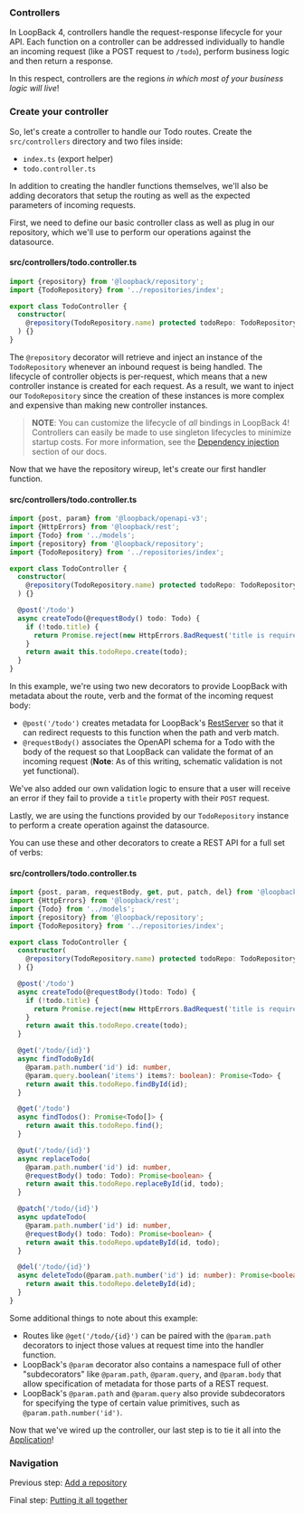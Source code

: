 ### Controllers

In LoopBack 4, controllers handle the request-response lifecycle for your API.
Each function on a controller can be addressed individually to handle
an incoming request (like a POST request to `/todo`), perform business logic
and then return a response.

In this respect, controllers are the regions _in which most of your business
logic will live_!

### Create your controller

So, let's create a controller to handle our Todo routes. Create the
`src/controllers` directory and two files inside:
- `index.ts` (export helper)
- `todo.controller.ts`

In addition to creating the handler functions themselves, we'll also be adding
decorators that setup the routing as well as the expected parameters of
incoming requests.

First, we need to define our basic controller class as well as plug in our
repository, which we'll use to perform our operations against the datasource.

#### src/controllers/todo.controller.ts
```ts
import {repository} from '@loopback/repository';
import {TodoRepository} from '../repositories/index';

export class TodoController {
  constructor(
    @repository(TodoRepository.name) protected todoRepo: TodoRepository,
  ) {}
}
```

The `@repository` decorator will retrieve and inject an instance of the
`TodoRepository` whenever an inbound request is being handled. The lifecycle
of controller objects is per-request, which means that a new controller instance
is created for each request. As a result, we want to inject our `TodoRepository`
since the creation of these instances is more complex and expensive than making
new controller instances.

>**NOTE**: You can customize the lifecycle of *all* bindings in LoopBack 4!
>Controllers can easily be made to use singleton lifecycles to minimize startup
>costs. For more information, see the
>[Dependency injection](http://loopback.io/doc/en/lb4/Dependency-injection.html)
>section of our docs.

Now that we have the repository wireup, let's create our first handler function.

#### src/controllers/todo.controller.ts
```ts
import {post, param} from '@loopback/openapi-v3';
import {HttpErrors} from '@loopback/rest';
import {Todo} from '../models';
import {repository} from '@loopback/repository';
import {TodoRepository} from '../repositories/index';

export class TodoController {
  constructor(
    @repository(TodoRepository.name) protected todoRepo: TodoRepository,
  ) {}

  @post('/todo')
  async createTodo(@requestBody() todo: Todo) {
    if (!todo.title) {
      return Promise.reject(new HttpErrors.BadRequest('title is required'));
    }
    return await this.todoRepo.create(todo);
  }
}
```

In this example, we're using two new decorators to provide LoopBack with
metadata about the route, verb and the format of the incoming request body:

- `@post('/todo')` creates metadata for LoopBack's [RestServer]() so that it can
redirect requests to this function when the path and verb match.
- `@requestBody()` associates the OpenAPI schema for a Todo
with the body of the request so that LoopBack can validate the format of an
incoming request (**Note**: As of this writing, schematic validation is not yet
functional).

We've also added our own validation logic to ensure that a user
will receive an error if they fail to provide a `title` property with their
`POST` request.

Lastly, we are using the functions provided by our `TodoRepository` instance to
perform a create operation against the datasource.

You can use these and other decorators to create a REST API for a full set of
verbs:

#### src/controllers/todo.controller.ts
```ts
import {post, param, requestBody, get, put, patch, del} from '@loopback/openapi-v3';
import {HttpErrors} from '@loopback/rest';
import {Todo} from '../models';
import {repository} from '@loopback/repository';
import {TodoRepository} from '../repositories/index';

export class TodoController {
  constructor(
    @repository(TodoRepository.name) protected todoRepo: TodoRepository,
  ) {}

  @post('/todo')
  async createTodo(@requestBody()todo: Todo) {
    if (!todo.title) {
      return Promise.reject(new HttpErrors.BadRequest('title is required'));
    }
    return await this.todoRepo.create(todo);
  }

  @get('/todo/{id}')
  async findTodoById(
    @param.path.number('id') id: number, 
    @param.query.boolean('items') items?: boolean): Promise<Todo> {
    return await this.todoRepo.findById(id);
  }

  @get('/todo')
  async findTodos(): Promise<Todo[]> {
    return await this.todoRepo.find();
  }

  @put('/todo/{id}')
  async replaceTodo(
    @param.path.number('id') id: number,
    @requestBody() todo: Todo): Promise<boolean> {
    return await this.todoRepo.replaceById(id, todo);
  }

  @patch('/todo/{id}')
  async updateTodo(
    @param.path.number('id') id: number,
    @requestBody() todo: Todo): Promise<boolean> {
    return await this.todoRepo.updateById(id, todo);
  }

  @del('/todo/{id}')
  async deleteTodo(@param.path.number('id') id: number): Promise<boolean> {
    return await this.todoRepo.deleteById(id);
  }
}
```

Some additional things to note about this example:
- Routes like `@get('/todo/{id}')` can be paired with the `@param.path`
decorators to inject those values at request time into the handler function.
- LoopBack's `@param` decorator also contains a namespace full of other
"subdecorators" like `@param.path`, `@param.query`, and `@param.body` that
allow specification of metadata for those parts of a REST request.
- LoopBack's `@param.path` and `@param.query` also provide subdecorators for
specifying the type of certain value primitives, such as
`@param.path.number('id')`.

Now that we've wired up the controller, our last step is to tie it all into the
[Application](putting-it-together.md)!

### Navigation

Previous step: [Add a repository](repository.md)

Final step: [Putting it all together](putting-it-together.md)
